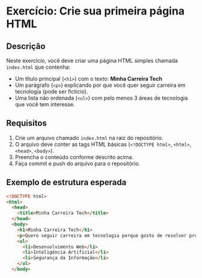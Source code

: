# Exercício: Crie sua primeira página HTML

## Descrição

Neste exercício, você deve criar uma página HTML simples chamada `index.html` que contenha:

- Um título principal (`<h1>`) com o texto: **Minha Carreira Tech**
- Um parágrafo (`<p>`) explicando por que você quer seguir carreira em tecnologia (pode ser fictício).
- Uma lista não ordenada (`<ul>`) com pelo menos 3 áreas de tecnologia que você tem interesse.

## Requisitos

1. Crie um arquivo chamado `index.html` na raiz do repositório.
2. O arquivo deve conter as tags HTML básicas (`<!DOCTYPE html>`, `<html>`, `<head>`, `<body>`).
3. Preencha o conteúdo conforme descrito acima.
4. Faça commit e push do arquivo para o repositório.

## Exemplo de estrutura esperada

```html
<!DOCTYPE html>
<html>
  <head>
    <title>Minha Carreira Tech</title>
  </head>
  <body>
    <h1>Minha Carreira Tech</h1>
    <p>Quero seguir carreira em tecnologia porque gosto de resolver problemas e criar soluções inovadoras.</p>
    <ul>
      <li>Desenvolvimento Web</li>
      <li>Inteligência Artificial</li>
      <li>Segurança da Informação</li>
    </ul>
  </body>